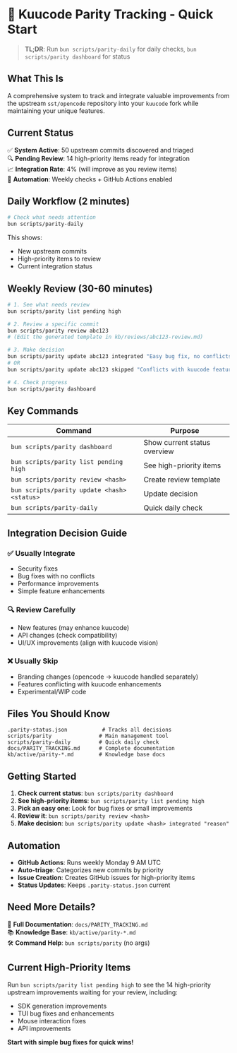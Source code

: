 # 🔄 Kuucode Parity Tracking - Quick Start

> **TL;DR**: Run `bun scripts/parity-daily` for daily checks, `bun scripts/parity dashboard` for status

## What This Is

A comprehensive system to track and integrate valuable improvements from the upstream `sst/opencode` repository into your `kuucode` fork while maintaining your unique features.

## Current Status

✅ **System Active**: 50 upstream commits discovered and triaged  
🔍 **Pending Review**: 14 high-priority items ready for integration  
📈 **Integration Rate**: 4% (will improve as you review items)  
🤖 **Automation**: Weekly checks + GitHub Actions enabled

## Daily Workflow (2 minutes)

```bash
# Check what needs attention
bun scripts/parity-daily
```

This shows:

- New upstream commits
- High-priority items to review
- Current integration status

## Weekly Review (30-60 minutes)

```bash
# 1. See what needs review
bun scripts/parity list pending high

# 2. Review a specific commit
bun scripts/parity review abc123
# (Edit the generated template in kb/reviews/abc123-review.md)

# 3. Make decision
bun scripts/parity update abc123 integrated "Easy bug fix, no conflicts"
# OR
bun scripts/parity update abc123 skipped "Conflicts with kuucode features"

# 4. Check progress
bun scripts/parity dashboard
```

## Key Commands

| Command                                     | Purpose                      |
| ------------------------------------------- | ---------------------------- |
| `bun scripts/parity dashboard`              | Show current status overview |
| `bun scripts/parity list pending high`      | See high-priority items      |
| `bun scripts/parity review <hash>`          | Create review template       |
| `bun scripts/parity update <hash> <status>` | Update decision              |
| `bun scripts/parity-daily`                  | Quick daily check            |

## Integration Decision Guide

### ✅ Usually Integrate

- Security fixes
- Bug fixes with no conflicts
- Performance improvements
- Simple feature enhancements

### 🔍 Review Carefully

- New features (may enhance kuucode)
- API changes (check compatibility)
- UI/UX improvements (align with kuucode vision)

### ❌ Usually Skip

- Branding changes (opencode → kuucode handled separately)
- Features conflicting with kuucode enhancements
- Experimental/WIP code

## Files You Should Know

```
.parity-status.json           # Tracks all decisions
scripts/parity               # Main management tool
scripts/parity-daily         # Quick daily check
docs/PARITY_TRACKING.md      # Complete documentation
kb/active/parity-*.md        # Knowledge base docs
```

## Getting Started

1. **Check current status**: `bun scripts/parity dashboard`
2. **See high-priority items**: `bun scripts/parity list pending high`
3. **Pick an easy one**: Look for bug fixes or small improvements
4. **Review it**: `bun scripts/parity review <hash>`
5. **Make decision**: `bun scripts/parity update <hash> integrated "reason"`

## Automation

- **GitHub Actions**: Runs weekly Monday 9 AM UTC
- **Auto-triage**: Categorizes new commits by priority
- **Issue Creation**: Creates GitHub issues for high-priority items
- **Status Updates**: Keeps `.parity-status.json` current

## Need More Details?

📖 **Full Documentation**: `docs/PARITY_TRACKING.md`  
📚 **Knowledge Base**: `kb/active/parity-*.md`  
🛠️ **Command Help**: `bun scripts/parity` (no args)

## Current High-Priority Items

Run `bun scripts/parity list pending high` to see the 14 high-priority upstream improvements waiting for your review, including:

- SDK generation improvements
- TUI bug fixes and enhancements
- Mouse interaction fixes
- API improvements

**Start with simple bug fixes for quick wins!**
